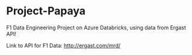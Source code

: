 # Project-Papaya
F1 Data Engineering Project on Azure Databricks, using data from Ergast API!

Link to API for F1 Data: http://ergast.com/mrd/
